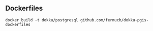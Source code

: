 Dockerfiles
-----------

```
docker build -t dokku/postgresql github.com/fermuch/dokku-pgis-dockerfiles
```
